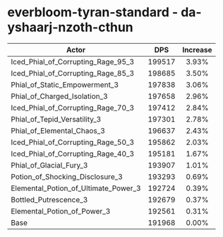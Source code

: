 # everbloom-tyran-standard - da-yshaarj-nzoth-cthun
| Actor | DPS | Increase |
|---|:---:|:---:|
|Iced_Phial_of_Corrupting_Rage_95_3|199517|3.93%|
|Iced_Phial_of_Corrupting_Rage_85_3|198685|3.50%|
|Phial_of_Static_Empowerment_3|197838|3.06%|
|Phial_of_Charged_Isolation_3|197658|2.96%|
|Iced_Phial_of_Corrupting_Rage_70_3|197412|2.84%|
|Phial_of_Tepid_Versatility_3|197301|2.78%|
|Phial_of_Elemental_Chaos_3|196637|2.43%|
|Iced_Phial_of_Corrupting_Rage_50_3|195862|2.03%|
|Iced_Phial_of_Corrupting_Rage_40_3|195181|1.67%|
|Phial_of_Glacial_Fury_3|193907|1.01%|
|Potion_of_Shocking_Disclosure_3|193293|0.69%|
|Elemental_Potion_of_Ultimate_Power_3|192724|0.39%|
|Bottled_Putrescence_3|192679|0.37%|
|Elemental_Potion_of_Power_3|192561|0.31%|
|Base|191968|0.00%|
